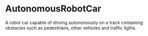 # AutonomousRobotCar
A robot car capable of driving autonomously on a track containing obstacles such as pedestrians, other vehicles and traffic lights.
